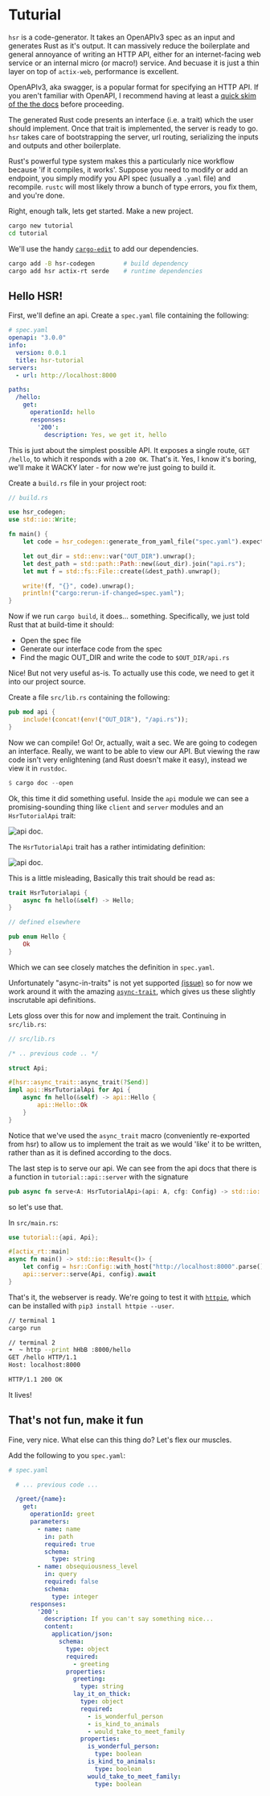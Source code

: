 # Tuturial

`hsr` is a code-generator. It takes an OpenAPIv3 spec as an input and generates Rust
as it's output. It can massively reduce the boilerplate and general annoyance of writing
an HTTP API, either for an internet-facing web service or an internal micro (or macro!) service.
And becuase it is just a thin layer on top of `actix-web`, performance is excellent.

OpenAPIv3, aka swagger, is a popular format for specifying an HTTP API.
If you aren't familiar with OpenAPI, I recommend having at least a
[quick skim of the the docs](https://swagger.io/docs/specification/about/) before proceeding.

The generated Rust code presents an interface (i.e. a trait) which the user should implement.
Once that trait is implemented, the server is ready to go. `hsr` takes care of
bootstrapping the server, url routing, serializing the inputs and outputs and other
boilerplate.

Rust's powerful type system makes this a particularly nice workflow because 'if it compiles,
it works'. Suppose you need to modify or add an endpoint, you simply modify you API spec 
(usually a `.yaml` file) and recompile. `rustc` will most likely throw a bunch of type
errors, you fix them, and you're done.

Right, enough talk, lets get started. Make a new project.

``` sh
cargo new tutorial
cd tutorial
```
We'll use the handy [`cargo-edit`](https://crates.io/crates/cargo-edit) to add our
dependencies.

``` sh
cargo add -B hsr-codegen        # build dependency
cargo add hsr actix-rt serde    # runtime dependencies
```

## Hello HSR!

First, we'll define an api. Create a `spec.yaml` file containing the following:
``` yaml
# spec.yaml
openapi: "3.0.0"
info:
  version: 0.0.1
  title: hsr-tutorial
servers:
  - url: http://localhost:8000

paths:
  /hello:
    get:
      operationId: hello
      responses:
        '200':
          description: Yes, we get it, hello
```

This is just about the simplest possible API. It exposes a single route, `GET /hello`,
to which it responds with a `200 OK`. That's it. Yes, I know it's boring, we'll make it
WACKY later - for now we're just going to build it.

Create a `build.rs` file in your project root:

```rust
// build.rs

use hsr_codegen;
use std::io::Write;

fn main() {
    let code = hsr_codegen::generate_from_yaml_file("spec.yaml").expect("Generation failure");

    let out_dir = std::env::var("OUT_DIR").unwrap();
    let dest_path = std::path::Path::new(&out_dir).join("api.rs");
    let mut f = std::fs::File::create(&dest_path).unwrap();

    write!(f, "{}", code).unwrap();
    println!("cargo:rerun-if-changed=spec.yaml");
}
```
Now if we run `cargo build`, it does... something. Specifically, we just told Rust
that at build-time it should:
* Open the spec file
* Generate our interface code from the spec
* Find the magic OUT_DIR and write the code to `$OUT_DIR/api.rs`

Nice! But not very useful as-is. To actually use this code, we need to get it into our
project source.

Create a file `src/lib.rs` containing the following:

```rust
pub mod api {
    include!(concat!(env!("OUT_DIR"), "/api.rs"));
}
```
Now we can compile! Go! Or, actually, wait a sec. We are going to codegen an interface.
Really, we want to be able to view our API. But viewing the raw code isn't very
enlightening (and Rust doesn't make it easy), instead we view it in `rustdoc`.
``` rust
$ cargo doc --open
```
Ok, this time it did something useful. Inside the `api` module we can see a promising-sounding
thing like `client` and `server` modules and an `HsrTutorialApi` trait:

![api doc](assets/docs-hello-api.png).

The `HsrTutorialApi` trait has a rather intimidating definition:

![api doc](assets/docs-api-trait.png).

This is a little misleading, Basically this trait should be read as:

```rust
trait HsrTutorialapi {
    async fn hello(&self) -> Hello;
}

// defined elsewhere

pub enum Hello {
    Ok
}
```
Which we can see closely matches the definition in `spec.yaml`.

Unfortunately "async-in-traits" is not yet supported [(issue)](https://github.com/rust-lang/rfcs/issues/2739)
so for now we work around it with the amazing [`async-trait`](https://github.com/dtolnay/async-trait),
which gives us these slightly inscrutable api definitions.

Lets gloss over this for now and implement the trait. Continuing in `src/lib.rs`:

```rust
// src/lib.rs

/* .. previous code .. */

struct Api;

#[hsr::async_trait::async_trait(?Send)]
impl api::HsrTutorialApi for Api {
    async fn hello(&self) -> api::Hello {
        api::Hello::Ok
    }
}
```
Notice that we've used the `async_trait` macro (conveniently re-exported from hsr)
to allow us to implement the trait as we would 'like' it to be written, rather than as it is defined
according to the docs.

The last step is to serve our api. We can see from the api docs that there is a function
in `tutorial::api::server` with the signature 

``` rust
pub async fn serve<A: HsrTutorialApi>(api: A, cfg: Config) -> std::io::Result<()>
```
so let's use that.


In `src/main.rs`:

``` rust
use tutorial::{api, Api};

#[actix_rt::main]
async fn main() -> std::io::Result<()> {
    let config = hsr::Config::with_host("http://localhost:8000".parse().unwrap());
    api::server::serve(Api, config).await
}
```

That's it, the webserver is ready. We're going to test it with [`httpie`](https://httpie.org/), which
can be installed with `pip3 install httpie --user`.

``` sh
// terminal 1
cargo run

// terminal 2
➜  ~ http --print hHbB :8000/hello 
GET /hello HTTP/1.1
Host: localhost:8000

HTTP/1.1 200 OK
```
It lives!

## That's not fun, make it fun

Fine, very nice. What else can this thing do? Let's flex our muscles.

Add the following to you `spec.yaml`:


```yaml
# spec.yaml

  # ... previous code ...

  /greet/{name}:
    get:
      operationId: greet
      parameters:
        - name: name
          in: path
          required: true
          schema:
            type: string
        - name: obsequiousness_level
          in: query
          required: false
          schema:
            type: integer
      responses:
        '200':
          description: If you can't say something nice...
          content:
            application/json:
              schema:
                type: object
                required:
                  - greeting
                properties:
                  greeting:
                    type: string
                  lay_it_on_thick:
                    type: object
                    required:
                      - is_wonderful_person
                      - is_kind_to_animals
                      - would_take_to_meet_family
                    properties:
                      is_wonderful_person:
                        type: boolean
                      is_kind_to_animals:
                        type: boolean
                      would_take_to_meet_family:
                        type: boolean
```
